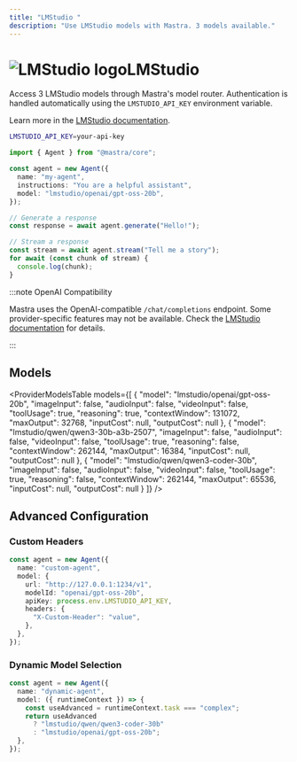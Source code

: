 ```yaml
---
title: "LMStudio "
description: "Use LMStudio models with Mastra. 3 models available."
---
```


# <img src="https://models.dev/logos/lmstudio.svg" alt="LMStudio logo" className="inline w-8 h-8 mr-2 align-middle dark:invert dark:brightness-0 dark:contrast-200" />LMStudio

Access 3 LMStudio models through Mastra's model router. Authentication is handled automatically using the `LMSTUDIO_API_KEY` environment variable.

Learn more in the [LMStudio documentation](https://lmstudio.ai/models).

```bash
LMSTUDIO_API_KEY=your-api-key
```

```typescript
import { Agent } from "@mastra/core";

const agent = new Agent({
  name: "my-agent",
  instructions: "You are a helpful assistant",
  model: "lmstudio/openai/gpt-oss-20b",
});

// Generate a response
const response = await agent.generate("Hello!");

// Stream a response
const stream = await agent.stream("Tell me a story");
for await (const chunk of stream) {
  console.log(chunk);
}
```

:::note OpenAI Compatibility

Mastra uses the OpenAI-compatible `/chat/completions` endpoint. Some provider-specific features may not be available. Check the [LMStudio documentation](https://lmstudio.ai/models) for details.

:::

## Models

<ProviderModelsTable
models={[
{
"model": "lmstudio/openai/gpt-oss-20b",
"imageInput": false,
"audioInput": false,
"videoInput": false,
"toolUsage": true,
"reasoning": true,
"contextWindow": 131072,
"maxOutput": 32768,
"inputCost": null,
"outputCost": null
},
{
"model": "lmstudio/qwen/qwen3-30b-a3b-2507",
"imageInput": false,
"audioInput": false,
"videoInput": false,
"toolUsage": true,
"reasoning": false,
"contextWindow": 262144,
"maxOutput": 16384,
"inputCost": null,
"outputCost": null
},
{
"model": "lmstudio/qwen/qwen3-coder-30b",
"imageInput": false,
"audioInput": false,
"videoInput": false,
"toolUsage": true,
"reasoning": false,
"contextWindow": 262144,
"maxOutput": 65536,
"inputCost": null,
"outputCost": null
}
]}
/>

## Advanced Configuration

### Custom Headers

```typescript
const agent = new Agent({
  name: "custom-agent",
  model: {
    url: "http://127.0.0.1:1234/v1",
    modelId: "openai/gpt-oss-20b",
    apiKey: process.env.LMSTUDIO_API_KEY,
    headers: {
      "X-Custom-Header": "value",
    },
  },
});
```

### Dynamic Model Selection

```typescript
const agent = new Agent({
  name: "dynamic-agent",
  model: ({ runtimeContext }) => {
    const useAdvanced = runtimeContext.task === "complex";
    return useAdvanced
      ? "lmstudio/qwen/qwen3-coder-30b"
      : "lmstudio/openai/gpt-oss-20b";
  },
});
```
